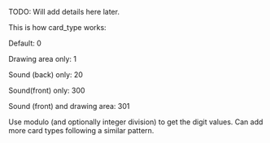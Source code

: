 TODO: Will add details here later.

This is how card_type works:

Default:
0

Drawing area only:
1

Sound (back) only:
20

Sound(front) only:
300

Sound (front) and drawing area:
301

Use modulo (and optionally integer division) to get the digit values. Can add more card types following a similar pattern.
